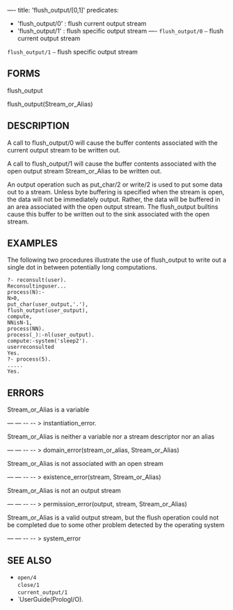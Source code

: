 —-
title: 'flush_output/[0,1]'
predicates:
 - 'flush_output/0' : flush current output stream
 - 'flush_output/1' : flush specific output stream
—-
`flush_output/0` `—` flush current output stream

`flush_output/1` `—` flush specific output stream


## FORMS

flush_output

flush_output(Stream_or_Alias)


## DESCRIPTION

A call to flush_output/0 will cause the buffer contents associated with the current output stream to be written out.

A call to flush_output/1 will cause the buffer contents associated with the open output stream Stream_or_Alias to be written out.

An output operation such as put_char/2 or write/2 is used to put some data out to a stream. Unless byte buffering is specified when the stream is open, the data will not be immediately output. Rather, the data will be buffered in an area associated with the open output stream. The flush_output builtins cause this buffer to be written out to the sink associated with the open stream.


## EXAMPLES

The following two procedures illustrate the use of flush_output to write out a single dot in between potentially long computations.

```
?- reconsult(user).
Reconsultinguser...
process(N):-
N>0,
put_char(user_output,'.'),
flush_output(user_output),
compute,
NNisN-1,
process(NN).
process(_):-nl(user_output).
compute:-system('sleep2').
userreconsulted
Yes.
?- process(5).
.....
Yes.
```

## ERRORS

Stream_or_Alias is a variable

— — -- -- &gt; instantiation_error.

Stream_or_Alias is neither a variable nor a stream descriptor nor an alias

— — -- -- &gt; domain_error(stream_or_alias, Stream_or_Alias)

Stream_or_Alias is not associated with an open stream

— — -- -- &gt; existence_error(stream, Stream_or_Alias)

Stream_or_Alias is not an output stream

— — -- -- &gt; permission_error(output, stream, Stream_or_Alias)

Stream_or_Alias is a valid output stream, but the flush operation could not be completed due to some other problem detected by the operating system

— — -- -- &gt; system_error


## SEE ALSO

- `open/4`  
`close/1`  
`current_output/1`
- `UserGuide(PrologI/O).
